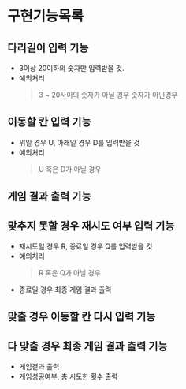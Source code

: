 # 구현기능목록

## 다리길이 입력 기능

- 3이상 20이하의 숫자만 입력받을 것.
- 예외처리
  > 3 ~ 20사이의 숫자가 아닐 경우
  > 숫자가 아닌경우

## 이동할 칸 입력 기능

- 위일 경우 U, 아래일 경우 D를 입력받을 것
- 예외처리
  > U 혹은 D가 아닐 경우

## 게임 결과 출력 기능

## 맞추지 못할 경우 재시도 여부 입력 기능

- 재시도일 경우 R, 종료일 경우 Q를 입력받을 것
- 예외처리
  > R 혹은 Q가 아닐 경우
- 종료일 경우 최종 게임 결과 출력

## 맞출 경우 이동할 칸 다시 입력 기능

## 다 맞출 경우 최종 게임 결과 출력 기능

- 게임결과 출력
- 게임성공여부, 총 시도한 횟수 출력
